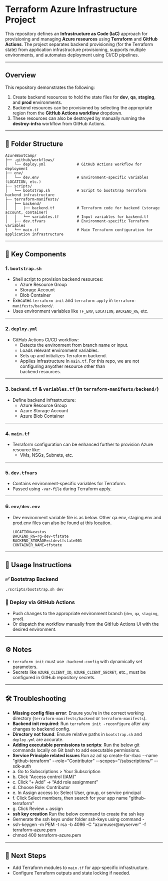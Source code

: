 # Terraform Azure Infrastructure Project

This repository defines an **Infrastructure as Code (IaC)** approach for provisioning and managing **Azure resources** using **Terraform** and **GitHub Actions**. The project separates backend provisioning (for the Terraform state) from application infrastructure provisioning, supports multiple environments, and automates deployment using CI/CD pipelines.

---

## Overview

This repository demonstrates the following:

1. Create backend resources to hold the state files for **dev**, **qa**, **staging**, and **prod** environments.
2. Backend resources can be provisioned by selecting the appropriate region from the **GitHub Actions workflow** dropdown.
3. These resources can also be destroyed by manually running the **destroy-infra** workflow from GitHub Actions.

---

## 📁 Folder Structure

```
AzureBootCamp/
├── .github/workflows/
│   └── deploy.yml              # GitHub Actions workflow for deployment
├── env/
│   └── dev.env                 # Environment-specific variables (LOCATION, etc.)
├── scripts/
│   └── bootstrap.sh            # Script to bootstrap Terraform backend infrastructure
├── terraform-manifests/
│   ├── backend/
│   │   ├── backend.tf          # Terraform code for backend (storage account, container)
│   │   └── variables.tf        # Input variables for backend.tf
│   ├── dev.tfvars              # Environment-specific Terraform variables
│   └── main.tf                 # Main Terraform configuration for application infrastructure
```

---

## 🔑 Key Components

### 1. `bootstrap.sh`
- Shell script to provision backend resources:
  - Azure Resource Group
  - Storage Account
  - Blob Container
- Executes `terraform init` and `terraform apply` in `terraform-manifests/backend/`.
- Uses environment variables like `TF_ENV`, `LOCATION`, `BACKEND_RG`, etc.

---

### 2. `deploy.yml`
- GitHub Actions CI/CD workflow:
  - Detects the environment from branch name or input.
  - Loads relevant environment variables.
  - Sets up and initializes Terraform backend.
  - Applies infrastructure in `main.tf`. For this repo, we are not configuring anyother resource other than    
    backend resources.

---

### 3. `backend.tf` & `variables.tf` (in `terraform-manifests/backend/`)
- Define backend infrastructure:
  - Azure Resource Group
  - Azure Storage Account
  - Azure Blob Container

---

### 4. `main.tf`
- Terraform configuration can be enhanced further to provision Azure resource like:
  - VMs, NSGs, Subnets, etc.

---

### 5. `dev.tfvars`
- Contains environment-specific variables for Terraform.
- Passed using `-var-file` during Terraform apply.

---

### 6. `env/dev.env`
- Dev environment variable file is as below. Other qa.env, staging.env and prod.env files can also be found at 
  this location. 
  ```env
  LOCATION=eastus
  BACKEND_RG=rg-dev-tfstate
  BACKEND_STORAGE=stdevtfstate001
  CONTAINER_NAME=tfstate
  ```

---

## 🚀 Usage Instructions

### ✅ Bootstrap Backend
```bash
./scripts/bootstrap.sh dev
```

### 🚀 Deploy via GitHub Actions
- Push changes to the appropriate environment branch (`dev`, `qa`, `staging`, `prod`).
- Or dispatch the workflow manually from the GitHub Actions UI with the desired environment.

---

## ⚙️ Notes

- `terraform init` must use `-backend-config` with dynamically set parameters.
- Secrets like `AZURE_CLIENT_ID`, `AZURE_CLIENT_SECRET`, etc., must be configured in GitHub repository secrets.

---

## 🛠 Troubleshooting

- **Missing config files error**: Ensure you're in the correct working directory (`terraform-manifests/backend` or `terraform-manifests`).
- **Backend init required**: Run `terraform init -reconfigure` after any changes to backend config.
- **Directory not found**: Ensure relative paths in `bootstrap.sh` and `deploy.yml` are accurate.
- **Adding executable permissions to scripts**: Run the below git commands locally on Git bash to add executable 
   permissions.
- **Service Principle related issues** Run az ad sp create-for-rbac --name "github-terraform" --role="Contributor" 
  --scopes="/subscriptions/<Your subscription ID>" --sdk-auth
-    a. Go to Subscriptions > Your Subscription
-    b. Click “Access control (IAM)”
-    c. Click “+ Add” → “Add role assignment”
-    d. Choose Role: Contributor
-    e. In Assign access to: Select User, group, or service principal
-    f. Click Select members, then search for your app name "github-terraform"
-    g. Click Review + assign
- **ssh key creation** Run the below command to create the ssh key 
-    Gernerate the ssh keys under folder ssh-keys using command -
-    ssh-keygen -m PEM -t rsa -b 4096 -C "azureuser@myserver" -f terraform-azure.pem  
-    chmod 400 terraform-azure.pem


---

## 🔮 Next Steps

- Add Terraform modules to `main.tf` for app-specific infrastructure.
- Configure Terraform outputs and state locking if needed.